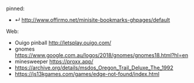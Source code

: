
pinned:
- ↵ http://www.offirmo.net/minisite-bookmarks-ghpages/default


Web:
- Ouigo pinball http://letsplay.ouigo.com/
- gnomes https://www.google.com.au/logos/2018/gnomes/gnomes18.html?hl=en
- minesweeper https://proxx.app/
- https://archive.org/details/msdos_Oregon_Trail_Deluxe_The_1992
- https://js13kgames.com/games/edge-not-found/index.html
